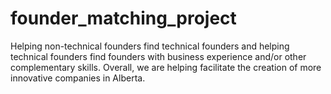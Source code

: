 # founder_matching_project
Helping non-technical founders find technical founders and helping technical founders find founders with business experience and/or other complementary skills. Overall, we are helping facilitate the creation of more innovative companies in Alberta.
